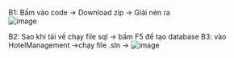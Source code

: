 B1: Bấm vào code -> Download zip -> Giải nén ra <br>
![image](https://user-images.githubusercontent.com/92509424/236637685-a9a58826-e3b3-42aa-8cf1-8286b932092f.png)

B2: Sao khi tải về chạy file sql -> bấm F5 để tạo database
B3: vào HotelManagement ->chạy file .sln -> ![image](https://user-images.githubusercontent.com/92509424/236637717-d2e3f0b9-ec57-494e-9252-621fbff3e867.png)
